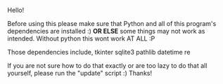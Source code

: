 Hello!

Before using this please make sure that Python and all of this program's dependencies are installed :)
**OR ELSE** some things may not work as intended. Without python this wont work AT ALL :P

Those dependencies include,
  tkinter
  sqlite3
  pathlib
  datetime
  re

If you are not sure how to do that exactly or are too lazy to do that all yourself, please run the "update" script :) Thanks!
